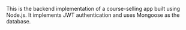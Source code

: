This is the backend implementation of a course-selling app built using Node.js. It implements JWT authentication and uses Mongoose as the database.
